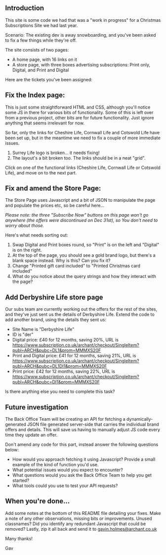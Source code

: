 ## Introduction

This site is some code we had that was a "work in progress" for a Christmas Subscriptions Site we had last year.

Scenario: The existing dev is away snowboarding, and you've been asked to fix a few things while they're off.

The site consists of two pages:
 - A home page, with 16 links on it
 - A store page, with three boxes advertising subscriptions: Print only, Digital, and Print and Digital

Here are the tickets you've been assigned: 

## Fix the Index page:

This is just some straightforward HTML and CSS, although you'll notice some JS in there for various bits of functionality.
Some of this is left over from a previous project, other bits are for future functionality. Just ignore anything that seems irrelevant for now.

So far, only the links for Cheshire Life, Cornwall Life and Cotswold Life have been set up, but in the meantime we need to fix a couple of more immediate issues.

1. Surrey Life logo is broken... it needs fixing!
2. The layout's a bit broken too. The links should be in a neat "grid".

Click on one of the functional links (Cheshire Life, Cornwall Life or Cotswold Life), and move on to the next part.

## Fix and amend the Store Page:

The Store Page uses Javascript and a bit of JSON to manipulate the page and populate the prices etc, so be careful here...

_Please note: the three "Subscribe Now" buttons on this page won't go anywhere (the offers were discontinued on Dec 31st), so You don't need to worry about those._

Here's what needs sorting out:

1. Swap Digital and Print boxes round, so "Print" is on the left and "Digital" is on the right.
2. At the top of the page, you should see a gold brand logo, but there's a blank space instead. Why is this? Can you fix it?
3. Change "Printed gift card included" to "Printed Christmas card included"
4. What do you notice about the query strings and how they interact with the page?

## Add Derbyshire Life store page

Our subs team are currently working out the offers for the rest of the sites, and they've just sent us the details of Derbyshire Life.
Extend the code to add another brand, using the details they sent us:

 - Site Name is "Derbyshire Life"
 - ID is "der"
 - Digital price: £40 for 12 months, saving 20%, URL is https://www.subscription.co.uk/archant/checkout/SingleItem?publ=ARCH&pubc=DL1&prom=MMMXS20F
 - Print and Digital price: £41 for 12 months, saving 21%, URL is https://www.subscription.co.uk/archant/checkout/SingleItem?publ=ARCH&pubc=DL1DI1&prom=MMMXS20F
 - Print price: £42 for 12 months, saving 22%, URL is https://www.subscription.co.uk/archant/checkout/SingleItem?publ=ARCH&pubc=DI1&prom=MMMXS20F

Is there anything else you need to complete this task?

## Future investigation

The Back Office Team will be creating an API for fetching a dynamically-generated JSON file generated server-side that carries the individual brand offers and details.
This will save us having to manually adjust JS code every time they update an offer.

Don't amend any code for this part, instead answer the following questions below:
 - How would you approach fetching it using Javascript? Provide a small example of the kind of function you'd use.
 - What potential issues would you expect to encounter?
 - What questions would you ask the Back Office Team to help you get started?
 - What tools could you use to test your API requests?

## When you're done...

Add some notes at the bottom of this README file detailing your fixes.
Make a note of any other observations, missing bits or improvements. Unused classnames? Did you identify any redundant Javascript that could be removed?
Lastly, zip it all back and send it to gavin.holmes@archant.co.uk

Many thanks!

Gav